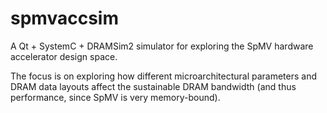 spmvaccsim
==========

A Qt + SystemC + DRAMSim2 simulator for exploring the SpMV hardware accelerator design space.

The focus is on exploring how different microarchitectural parameters and DRAM data layouts affect the sustainable DRAM bandwidth (and thus performance, since SpMV is very memory-bound).


